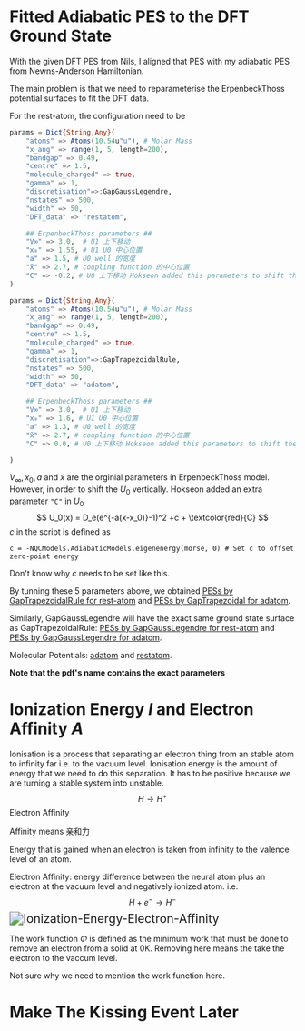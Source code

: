# Fitted Adiabatic PES to the DFT Ground State

With the given DFT PES from Nils, I aligned that PES with my adiabatic PES from Newns-Anderson Hamiltonian.

The main problem is that we need to reparameterise the ErpenbeckThoss potential surfaces to fit the DFT data. 

For the rest-atom, the configuration need to be 

```julia
params = Dict{String,Any}(
    "atoms" => Atoms(10.54u"u"), # Molar Mass 
    "x_ang" => range(1, 5, length=200),
    "bandgap" => 0.49,
    "centre" => 1.5,
    "molecule_charged" => true,
    "gamma" => 1,
    "discretisation"=>:GapGaussLegendre,
    "nstates" => 500,
    "width" => 50,
    "DFT_data" => "restatom",

    ## ErpenbeckThoss parameters ##
    "V∞" => 3.0,  # U1 上下移动
    "x₀" => 1.55, # U1 U0 中心位置
    "a" => 1.5, # U0 well 的宽度
    "x̃" => 2.7, # coupling function 的中心位置
    "C" => -0.2, # U0 上下移动 Hokseon added this parameters to shift the U_0 curve
)

params = Dict{String,Any}(
    "atoms" => Atoms(10.54u"u"), # Molar Mass 
    "x_ang" => range(1, 5, length=200),
    "bandgap" => 0.49,
    "centre" => 1.5,
    "molecule_charged" => true,
    "gamma" => 1,
    "discretisation"=>:GapTrapezoidalRule,
    "nstates" => 500,
    "width" => 50,
    "DFT_data" => "adatom",

    ## ErpenbeckThoss parameters ##
    "V∞" => 3.0,  # U1 上下移动
    "x₀" => 1.6, # U1 U0 中心位置
    "a" => 1.3, # U0 well 的宽度
    "x̃" => 2.7, # coupling function 的中心位置
    "C" => 0.0, # U0 上下移动 Hokseon added this parameters to shift the U_0 curve

)
```

$V_\infty, x_0, a$ and $\tilde{x}$ are the orginial parameters in ErpenbeckThoss model. However, in order to shift the $U_0$ vertically. Hokseon added an extra parameter `"C"` in $U_0$
$$
U_0(x) = D_e(e^{-a(x-x_0)}-1)^2 +c + \textcolor{red}{C}
$$
$c$ in the script is defined as 

```
c = -NQCModels.AdiabaticModels.eigenenergy(morse, 0) # Set c to offset zero-point energy
```

Don't know why $c$ needs to be set like this.

By tunning these 5 parameters above, we obtained [PESs by GapTrapezoidalRule for rest-atom](fig/31-May-2024/C=-0.2_DFT_data=restatom_V∞=3.0_a=1.5_bandgap=0.49_centre=1.5_discretisation=GapTrapezoidalRule_gamma=1_molecule_charged=true_nstates=500_width=50_x̃=2.7_x₀=1.55.pdf) and  [PESs by GapTrapezoidal for adatom](fig/31-May-2024/C=0.0_DFT_data=adatom_V∞=3.0_a=1.3_bandgap=0.49_centre=1.5_discretisation=GapTrapezoidalRule_gamma=1_molecule_charged=true_nstates=500_width=50_x̃=2.7_x₀=1.6.pdf).

Similarly, GapGaussLegendre will have the exact same ground state surface as GapTrapezoidalRule: [PESs by GapGaussLegendre for rest-atom](fig/31-May-2024/C=-0.2_DFT_data=restatom_V∞=3.0_a=1.5_bandgap=0.49_centre=1.5_discretisation=GapGaussLegendre_gamma=1_molecule_charged=true_nstates=500_width=50_x̃=2.7_x₀=1.55.pdf) and  [PESs by GapGaussLegendre for adatom](fig/31-May-2024/C=0.0_DFT_data=adatom_V∞=3.0_a=1.3_bandgap=0.49_centre=1.5_discretisation=GapGaussLegendre_gamma=1_molecule_charged=true_nstates=500_width=50_x̃=2.7_x₀=1.6.pdf).

Molecular Potentials: [adatom](fig/31-May-2024/ErpenbeckThoss_V∞=3.0_x₀=1.6_a=1.3_x̃=2.7_adatom.pdf) and [restatom](fig/31-May-2024/ErpenbeckThoss_V∞=3.0_x₀=1.55_a=1.5_x̃=2.7_restatom.pdf).

**Note that the pdf's name contains the exact parameters**



# Ionization Energy $I$ and Electron Affinity $A$

Ionisation is a process that separating an electron thing from an stable atom to infinity far i.e. to the vacuum level. Ionisation energy is the amount of energy that we need to do this separation. It has to be positive because we are turning a stable system into unstable.
$$
H \rightarrow H^{+}
$$
Electron Affinity

Affinity means 亲和力

Energy that is gained when an electron is taken from infinity to the valence level of an atom.

Electron Affinity: energy difference between the neural atom plus an electron at the vacuum level and negatively ionized atom. i.e.
$$
H + e^- \rightarrow H^-
$$
<img src="/Users/u5575142/Desktop/Louhokseson.github.io/Typora/fig/31-May-2024/Ionization-Energy-Electron-Affinity.png" alt="Ionization-Energy-Electron-Affinity" style="zoom:150%;" />

The work function $\Phi$​​ is defined as the minimum work that must be done to remove an electron from a solid at 0K. Removing here means the take the electron to the vaccum level.

Not sure why we need to mention the work function here.

# Make The Kissing Event Later


